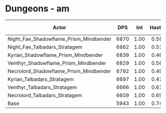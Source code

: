 # Dungeons - am
| Actor | DPS | Int | Haste | Crit | Mastery | Vers | DPS Weight |
|---|:---:|:---:|:---:|:---:|:---:|:---:|:---:|
|Night_Fae_Shadowflame_Prism_Mindbender|6870|1.00|0.58|0.43|0.46|0.46|0.27|
|Night_Fae_Talbadars_Stratagem|6862|1.00|0.53|0.46|0.43|0.46|0.28|
|Kyrian_Shadowflame_Prism_Mindbender|6839|1.00|0.46|0.43|0.41|0.46|0.27|
|Venthyr_Shadowflame_Prism_Mindbender|6829|1.00|0.56|0.44|0.43|0.46|0.27|
|Necrolord_Shadowflame_Prism_Mindbender|6792|1.00|0.49|0.44|0.43|0.46|0.27|
|Kyrian_Talbadars_Stratagem|6697|1.00|0.47|0.44|0.41|0.45|0.27|
|Venthyr_Talbadars_Stratagem|6666|1.00|0.61|0.45|0.44|0.45|0.28|
|Necrolord_Talbadars_Stratagem|6609|1.00|0.69|0.44|0.44|0.45|0.28|
|Base|5943|1.00|0.74|0.44|0.41|0.45|0.32|
